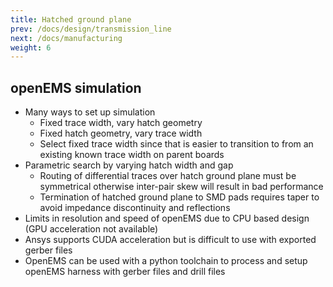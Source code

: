 ```yaml
---
title: Hatched ground plane
prev: /docs/design/transmission_line
next: /docs/manufacturing
weight: 6
---
```


## openEMS simulation
- Many ways to set up simulation
    - Fixed trace width, vary hatch geometry
    - Fixed hatch geometry, vary trace width
    - Select fixed trace width since that is easier to transition to from an existing known trace width on parent boards
- Parametric search by varying hatch width and gap
    - Routing of differential traces over hatch ground plane must be symmetrical otherwise inter-pair skew will result in bad performance
    - Termination of hatched ground plane to SMD pads requires taper to avoid impedance discontinuity and reflections
- Limits in resolution and speed of openEMS due to CPU based design (GPU acceleration not available)
- Ansys supports CUDA acceleration but is difficult to use with exported gerber files
- OpenEMS can be used with a python toolchain to process and setup openEMS harness with gerber files and drill files
